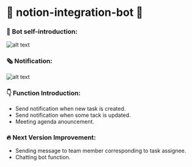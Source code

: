 # 🤖 notion-integration-bot 🤖

### 🤳 Bot self-introduction:  
![alt text](https://github.com/SwarzChen/notion-integration-bot/blob/master/anouncement.png)

### 🗞️ Notification:
![alt text](https://github.com/SwarzChen/notion-integration-bot/blob/master/notification.png)

### 👇 Function Introduction:  
* Send notification when new task is created.  
* Send notification when some tack is updated.  
* Meeting agenda anouncement.  

### 🔥 Next Version Improvement:  
* Sending message to team member corresponding to task assignee.
* Chatting bot function.
